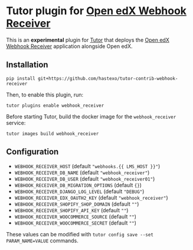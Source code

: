 Tutor plugin for [Open edX Webhook Receiver](https://github.com/hastexo/webhook-receiver)
===================================

This is an **experimental** plugin for
[Tutor](https://docs.tutor.overhang.io) that deploys the
[Open edX Webhook Receiver](https://github.com/hastexo/webhook-receiver) 
application alongside Open edX.

Installation
------------

    pip install git+https://github.com/hastexo/tutor-contrib-webhook-receiver

Then, to enable this plugin, run:

    tutor plugins enable webhook_receiver

Before starting Tutor, build the docker image for the 
`webhook_receiver` service:

    tutor images build webhook_receiver


Configuration
-------------

* `WEBHOOK_RECEIVER_HOST` (default `"webhooks.{{ LMS_HOST }}"`)
* `WEBHOOK_RECEIVER_DB_NAME` (default `"webhook_receiver"`)
* `WEBHOOK_RECEIVER_DB_USER` (default `"webhook_receiver01"`)
* `WEBHOOK_RECEIVER_DB_MIGRATION_OPTIONS` (default `{}`)
* `WEBHOOK_RECEIVER_DJANGO_LOG_LEVEL` (default `"DEBUG"`)
* `WEBHOOK_RECEIVER_EDX_OAUTH2_KEY` (default `"webhook_receiver"`)
* `WEBHOOK_RECEIVER_SHOPIFY_SHOP_DOMAIN` (default `""`)
* `WEBHOOK_RECEIVER_SHOPIFY_API_KEY` (default `""`)
* `WEBHOOK_RECEIVER_WOOCOMMERCE_SOURCE` (default `""`)
* `WEBHOOK_RECEIVER_WOOCOMMERCE_SECRET` (default `""`)

These values can be modified with `tutor config save --set
PARAM_NAME=VALUE` commands.
